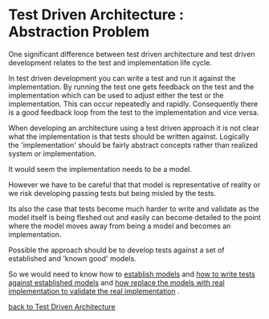 #  Test Driven Architecture : Abstraction Problem

One significant difference between test driven architecture and test driven development relates to the test and implementation life cycle.

In test driven development you can write a test and run it against the implementation.
By running the test one gets feedback on the test and the implementation which can be used to adjust either the test or the implementation.
This can occur repeatedly and rapidly.
Consequently there is a good feedback loop from the test to the implementation and vice versa.

When developing an architecture using a test driven approach it is not clear what the implementation is that tests should be written against.
Logically the 'implementation' should be fairly abstract concepts rather than realized system or implementation.

It would seem the implementation needs to be a model.

However we have to be careful that that model is representative of reality or we risk developing passing tests but being misled by the tests.

Its also the case that tests become much harder to write and validate as the model itself is being fleshed out and easily can become detailed to the point where the model moves away from being a model and becomes an implementation.

Possible the approach should be to develop tests against a set of established and 'known good' models.

So we would need to know how to
[establish models](./EstablishModels.md)
and
[how to write tests against established models](./TestAgainstModels.md)
and
[how replace the models with real implementation to validate the real implementation](./ReplaceModelsWithImplementation.md)
.

[back to Test Driven Architecture](./README.md)
